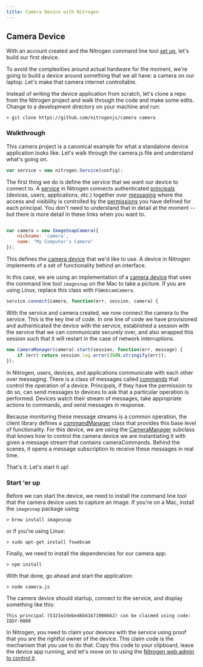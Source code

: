 ```yaml
---
title: Camera Device with Nitrogen
---
```


## Camera Device

With an account created and the Nitrogen command line tool [set up](setup.md), let's build our first device.

To avoid the complexities around actual hardware for the moment, we're going to build a device around something that we all have: a camera on our laptop.  Let's make that camera internet controllable.

Instead of writing the device application from scratch, let's clone a repo from the Nitrogen project and walk through the code and make some edits.  Change to a development directory on your machine and run:

`> git clone https://github.com/nitrogenjs/camera camera`

### Walkthrough

This camera project is a canonical example for what a standalone device application looks like. Let's walk through the camera.js file and understand what's going on.

```javascript
var service = new nitrogen.Service(config);
```

The first thing we do is define the service that we want our device to connect to.  A [service](/docs/concepts/service.html) in Nitrogen connects authenticated [principals](/docs/concepts/principals.html) (devices, users, applications, etc.) together over [messaging](/docs/concepts/messages.html) where the access and visibility is controlled by the [permissions](/docs/concepts/permissions.html) you have defined for each principal.  You don't need to understand that in detail at the moment -- but there is more detail in these links when you want to.

```javascript

var camera = new ImageSnapCamera({
    nickname: 'camera',
    name: "My Computer's Camera"
});

``` 

This defines the [camera device](/docs/devices/camera.html) that we'd like to use.  A device in Nitrogen implements of a set of functionality behind an interface.

In this case, we are using an implementation of a [camera device](/docs/devices/camera.html) that uses the command line tool `imagesnap` on the Mac to take a picture.  If you are using Linux, replace this class with `FSWebcamCamera`.

```javascript
service.connect(camera, function(err, session, camera) {
```

With the service and camera created, we now connect the camera to the service.  This is the key  line of code.  In one line of code we have provisioned and authenticated the device with the service, established a session with the service that we can communicate securely over, and also wrapped this session such that it will restart in the case of network interruptions.

```javascript
new CameraManager(camera).start(session, function(err, message) {
    if (err) return session.log.error(JSON.stringify(err));
});
```

In Nitrogen, users, devices, and applications communicate with each other over messaging. There is a class of messages called [commands](/docs/concepts/commands.html) that control the operation of a device. Principals, if they have the permission to do so, can send messages to devices to ask that a particular operation is performed. Devices watch their stream of messages, take appropriate actions to commands, and send messages in response.

Because monitoring these message streams is a common operation, the client library defines a [commandManager](/docs/nitrogen/commandManager.html) class that provides this base level of functionality. For this device, we are using the [CameraManager](/docs/managers/cameraManager.html) subclass that knows how to control the camera device we are instantiating it with given a message stream that contains cameraCommands.  Behind the scenes, it opens a message subscription to receive these messages in real time.

That's it.  Let's start it up!

### Start 'er up

Before we can start the device, we need to install the command line tool that the camera device uses to capture an image.  If you're on a Mac, install the `imagesnap` package using:

`> brew install imagesnap`

or if you're using Linux:

`> sudo apt-get install fswebcam`

Finally, we need to install the dependencies for our camera app:

`> npm install`

With that done, go ahead and start the application:

`> node camera.js`

The camera device should startup, connect to the service, and display something like this:

```
This principal (5321e2debe46b41671000662) can be claimed using code: IQGY-0080
```

In Nitrogen, you need to claim your devices with the service using proof that you are the rightful owner of the device.  This claim code is the mechanism that you use to do that.  Copy this code to your clipboard, leave the device app running, and let's move on to using the [Nitrogen web admin to control it](admin.html).